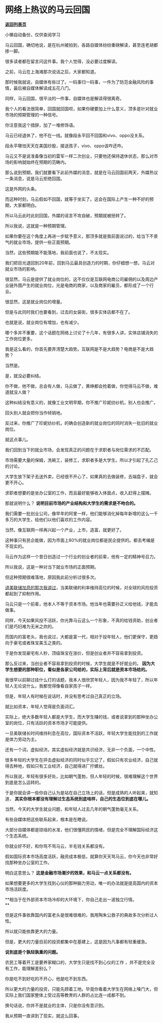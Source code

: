 # 网络上热议的马云回国

[**返回列表页**](/gzh/记忆承载)

小懒自动备份，仅供查阅学习

马云回国，确切地说，是在杭州被拍到，各路自媒体纷纷重磅解读，甚至连老胡都掺一脚。

很多读者都在留言问这件事。我个人觉得，没必要过度解读。  

之前，马云在上海滩那次说话之后，大家都知道。  

那时候我就说，自媒体有些过了。一码事归一码事，一件为了防范金融风险的事情，最后被自媒体解读成五花八门。

同样，马云回国，很平淡的一件事，自媒体也是解读得很离奇。  

我个人的看法很简单，回国就回国呗，如果你硬要加上什么意义，顶多是针对就业市场的预期管理的一种信号。  

你注意我这个措辞，加了一堆修饰语。

马云已经退休了，他不在一线。就像段永平回不回国和vivo、oppo没关系。

段永平哪怕天天在美国炒股，接送孩子，vivo、oppo该咋还咋。

马云又不是说准备像当初的雷军一样二次创业，只要他还保持退休状态，那么对市场的影响就始终在预期的范畴内。

那么说到预期，我们就要看下此前外媒的消息，就是在马云回国前两天，外媒热议一条消息，说是马云拒绝回国。  

这是外网的头条。  

而这种时刻，马云假如不回国，就等于坐实了。这会在国际上产生一种不好的预期，大家都明白。  

所以马云此时此刻回国，外媒的谣言不攻自破，预期就被扭转了。  

所以我说，这就是一种预期管理。

如果你要在这个角度上再进一步赋予意义，那顶多就是我前面说过的，给当下不景气的就业市场，提供一些正面预期。  

当然，这些预期能不能落地，我前面也说了，不太现实。  

我们把目光退回到20年前，回到马云最具创造力的时期，你仔细想一想，马云对就业市场的影响。  

很显然，马云是提供了就业岗位的，这不仅仅是互联网电商公司雇佣的以及周边产业链外围产生的就业岗位，光是电商的商家，以及商家的雇员，都形成了一个行业。

很显然，这是就业岗位的增量。  

但是与此同时我们也要看到，过去的女装街，很多实体店都不在了。

也就是说，就业岗位有增加，也有减少。

哪个多并不重要，这个话题在网络上讨论了十几年，有很多人讲，实体店铺消失的工作岗位更多。

我是这么看的，你首先要弄清楚大趋势。互联网是不是大趋势？电商是不是大趋势？

当然是。

是，就没必要纠结。  

你不做，他不做，总会有人做，马云做了，黄峥都会抢着做，你觉得马云不做，难道就没人做？  

这种纠结没有意义的，就像工业文明早期，你不推广珍妮纺纱机，别人也会推广。

回头别人就会把你当作倾销地。

反过来，你推广了珍妮纺纱机，的确会创造新的就业岗位的同时消失一批旧的就业岗位。

就这点事儿。

我们回到当下的就业市场，会发现真正的问题在于求职者与岗位需求的不匹配。  

市场需要大量的保姆，洗碗工，装修工，求职者多是大学生。所以才引起了孔乙己的讨论。

大学生放下架子去送外卖，已经很不开心了，如果真的去做装修，去端盘子，就会更不开心。  

求职者想要的是坐办公室的工作，而且最好能够收入体面点，收入赶得上摆摊。  

那就说明什么？ **说明目前市场的产业结构和大学生的需求是不吻合的。**  

我们需要一批创业公司，像早年的阿里一样，他们能够消化掉每年新增的这么一千多万的大学生，给他们以他们喜欢的工作内容。  

当然，像互联网一样再兴起一个产业，上市，造富，就更好了。

这种事只有民企能做，因为市面上80%的就业岗位都是民企提供的。都去考编是不现实的。

马云作为这样一个昔日创造过一个行业的创业者的前辈，他有一定的精神号召力。  

所以我说，这是一种对当下就业市场的正面预期。  

但这种预期很难落地，原因我此前分析过很多次。  

[讲美联储加息的那次我讲过](http://mp.weixin.qq.com/s?__biz=MzU0MjYwNDU2Mw==&mid=2247510213&idx=1&sn=981164c76a9df2e560645bf6601c2002&chksm=fb1ac4b9cc6d4daff2e565b0ad39a2e1573567d05b0a53424fe2d45e423071964928dea39d70&scene=21#wechat_redirect)，当美联储的利率维持高位的时候，对全球的风险投资都起到了抑制作用。  

马云只是一个前辈，他本人不等于资本市场。他当年也需要孙正义给他钱，才能去做事。  

同样，今天如果风投不活跃，你光靠马云这么一个形象，不真的给钱资助，创业者们是巧妇难为无米之炊的。

而国内的富老头，我也说过，大都是富一代，相对于投年轻人，他们更保守，更趋向于豪宅或者珠宝美玉之类的。

于是你发现豪宅有人秒，顶级珠宝在涨价，但是创业者并不容易拿到投资。

那么反过来，当创业者不容易拿到投资的时候，大学生就是不好就业的。 **因为大学生想要的那种职位，看似是各家公司给的，实际上背后就是资本市场给的。**  

我很早以前聊过挂什么灯的话题，我本人很欣赏年轻人，因为我不年轻了，所以年轻人无论说什么，我都觉得像看自家孩子一样。  

但是，年轻人有时候在说话时，并没有思考过自己真正的立场。  

就比如资本，年轻人觉得是负面词汇。  

实际上，绝大多数年轻人都是大学生，而大学生赚的钱，或者说拿到的那种坐办公室的岗位，只有活跃的资本市场才可能提供。

一旦美联储长时间维持利息在高位，国际资本不活跃，年轻大学生能找到的工作就是体力劳动为主。  

还有一个词，虚拟经济。其实虚拟经济就是共识经济，无非一个负面，一个中性。  

很多年轻的大学生在抨击虚拟经济的同时似乎忘记了，假如只有农业经济，自己就得去种地，假如只有工业经济，自己就得进厂拧螺丝。

所以我说，年轻有很多好处，比如朝气蓬勃，但人年轻的时候，很难理解这个世界到底是怎么运转的。

于是你就会讲一些你自己认为是站在自己立场上的话，但是成熟的人听起来，就知道， **其实你根本都没有理解过生态系统到底啥样，自己的生态位到底在哪儿。**  

当然，今天的大学生就业问题，和年轻人过去几年的朝气蓬勃毫无关系。

有些自媒体把这些联系起来，根本是在瞎说。  

大部分自媒体都是琼瑶的水准，他们很懂网民的情绪，但是完全不理解国际经济这个生态系统。  

你就业好不好，和你骂不骂马云，半毛钱关系都没有。  

假如国际资本市场高度活跃，融资成本极低，就算你天天骂马云，你今天也非常好找那种坐办公室的工作。

明白这意思么？ **这是金融市场潮汐的效果，和马云一点关系都没有。**

如果想要更多的大学生找到心仪的那种脑力劳动，唯一的办法就是提高国内的资本市场活跃度。  

 **相当于在外部资本市场冷却的大环境下，你自己走出一波独立行情。  
**

但是这件事依靠国内的富老头是很难很难的，我用陶朱公救子的典故多次分析过人性。

所以就只能依靠更大的力量。  

但是，更大的力量目前的投资都集中在基建上，这是因为凡事都有轻重缓急。

 **说到底是个孰轻孰重的问题。**

农民工等着开工是要养家糊口的，大学生只是找不到心仪的工作 ，并不是完全没有工作，能理解差别么？

你是吃不到好吃的不开心，他是吃不到东西。  

所以更大的力量的投资，只能先顾着工地。毕竟你看着大学生在网络上嗓门大，但实际上我们国家整体上受过高等教育的人群的占比连一成都不到。

换句话说，你并不是就业的主体，只是你没有意识到。

我从预期一直讲到了现实，就这么回事。


